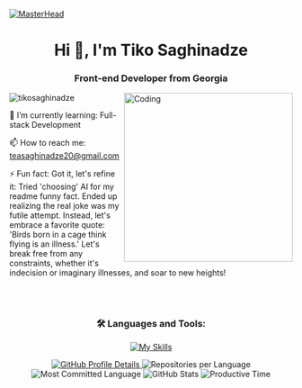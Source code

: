 
[![MasterHead](https://indoanalytica.com/static/images/bannerr.gif)](https://rishavchanda.io)
<h1 align="center">Hi 👋, I'm Tiko Saghinadze</h1>
<h3 align="center">Front-end Developer from Georgia</h3>
<img align="right" alt="Coding" width="300" src="https://eportfolio.utm.my/artefact/file/download.php?file=963595&view=185127">
<p align="left"> <img src="https://komarev.com/ghpvc/?username=tikosaghinadze&label=Profile%20views&color=0e75b6&style=flat" alt="tikosaghinadze" /> </p>

🌱 I’m currently learning: Full-stack Development

📫 How to reach me: teasaghinadze20@gmail.com

⚡ Fun fact: Got it, let's refine it: Tried 'choosing' AI for my readme funny fact. Ended up realizing the real joke was my futile attempt. Instead, let's embrace a favorite quote: 'Birds born in a cage think flying is an illness.' Let's break free from any constraints, whether it's indecision or imaginary illnesses, and soar to new heights!

 
<br />


<br />


<h3 align="center">🛠️ Languages and Tools:</h3>
<div display="flex" align="center">

[![My Skills](https://skillicons.dev/icons?i=react,js,ts,html,css,tailwind,figma,vite,vercel,github,git,vscode)](https://skillicons.dev)
<div align="center"> 
  <span align="center">
    <a href="https://github.com/tikosaghinadze">
      <img src="http://github-profile-summary-cards.vercel.app/api/cards/profile-details?username=tikosaghinadze&theme=github_dark" alt="GitHub Profile Details"/>
    </a>
  </span>

  <span>
    <img src="http://github-profile-summary-cards.vercel.app/api/cards/repos-per-language?username=tikosaghinadze&theme=github_dark" alt="Repositories per Language"/>
  </span>

  <span>
    <img src="http://github-profile-summary-cards.vercel.app/api/cards/most-commit-language?username=tikosaghinadze&theme=github_dark" alt="Most Committed Language"/>
  </span>

  <span>
    <img src="http://github-profile-summary-cards.vercel.app/api/cards/stats?username=tikosaghinadze&theme=github_dark" alt="GitHub Stats"/>
  </span>

  <span>
    <img src="http://github-profile-summary-cards.vercel.app/api/cards/productive-time?username=tikosaghinadze&theme=github_dark&utcOffset=8" alt="Productive Time"/>
  </span>
</div>
<!--
**tikosaghinadze/tikosaghinadze** is a ✨ _special_ ✨ repository because its `README.md` (this file) appears on your GitHub profile.

Here are some ideas to get you started:

- 🔭 I’m currently working on ...
- 🌱 I’m currently learning ...
- 👯 I’m looking to collaborate on ...
- 🤔 I’m looking for help with ...
- 💬 Ask me about ...
- 📫 How to reach me: ...
- 😄 Pronouns: ...
- ⚡ Fun fact: ...
-->
